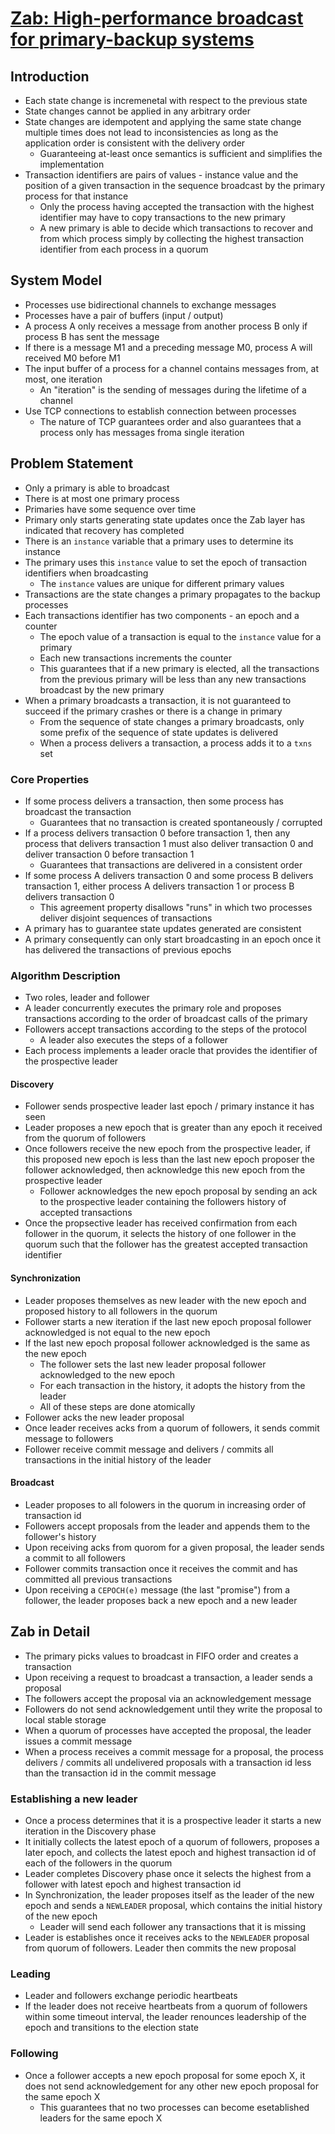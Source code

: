 # [Zab: High-performance broadcast for primary-backup systems](https://ieeexplore.ieee.org/document/5958223)

## Introduction

* Each state change is incremenetal with respect to the previous state
* State changes cannot be applied in any arbitrary order
* State changes are idempotent and applying the same state change multiple times does not lead to inconsistencies as long as the application order is consistent with the delivery order
  * Guaranteeing at-least once semantics is sufficient and simplifies the implementation
* Transaction identifiers are pairs of values - instance value and the position of a given transaction in the sequence broadcast by the primary process for that instance
  * Only the process having accepted the transaction with the highest identifier may have to copy transactions to the new primary
  * A new primary is able to decide which transactions to recover and from which process simply by collecting the highest transaction identifier from each process in a quorum

## System Model

* Processes use bidirectional channels to exchange messages
* Processes have a pair of buffers (input / output)
* A process A only receives a message from another process B only if process B has sent the message
* If there is a message M1 and a preceding message M0, process A will received M0 before M1
* The input buffer of a process for a channel contains messages from, at most, one iteration
  * An "iteration" is the sending of messages during the lifetime of a channel
* Use TCP connections to establish connection between processes
  * The nature of TCP guarantees order and also guarantees that a process only has messages froma  single iteration

## Problem Statement

* Only a primary is able to broadcast
* There is at most one primary process
* Primaries have some sequence over time
* Primary only starts generating state updates once the Zab layer has indicated that recovery has completed
* There is an `instance` variable that a primary uses to determine its instance
* The primary uses this `instance` value to set the epoch of transaction identifiers when broadcasting
  * The `instance` values are unique for different primary values
* Transactions are the state changes a primary propagates to the backup processes
* Each transactions identifier has two components - an epoch and a counter
  * The epoch value of a transaction is equal to the `instance` value for a primary
  * Each new transactions increments the counter
  * This guarantees that if a new primary is elected, all the transactions from the previous primary will be less than any new transactions broadcast by the new primary
* When a primary broadcasts a transaction, it is not guaranteed to succeed if the primary crashes or there is a change in primary
  * From the sequence of state changes a primary broadcasts, only some prefix of the sequence of state updates is delivered
  * When a process delivers a transaction, a process adds it to a `txns` set

### Core Properties

* If some process delivers a transaction, then some process has broadcast the transaction
  * Guarantees that no transaction is created spontaneously / corrupted
* If a process delivers transaction 0 before transaction 1, then any process that delivers transaction 1 must also deliver transaction 0 and deliver transaction 0 before transaction 1
  * Guarantees that transactions are delivered in a consistent order
* If some process A delivers transaction 0 and some process B delivers transaction 1, either process A delivers transaction 1 or process B delivers transaction 0
  * This agreement property disallows "runs" in which two processes deliver disjoint sequences of transactions
* A primary has to guarantee state updates generated are consistent
* A primary consequently can only start broadcasting in an epoch once it has delivered the transactions of previous epochs

### Algorithm Description

* Two roles, leader and follower
* A leader concurrently executes the primary role and proposes transactions according to the order of broadcast calls of the primary
* Followers accept transactions according to the steps of the protocol
  * A leader also executes the steps of a follower
* Each process implements a leader oracle that provides the identifier of the prospective leader

#### Discovery

* Follower sends prospective leader last epoch / primary instance it has seen
* Leader proposes a new epoch that is greater than any epoch it received from the quorum of followers
* Once followers receive the new epoch from the prospective leader, if this proposed new epoch is less than the last new epoch proposer the follower acknowledged, then acknowledge this new epoch from the prospective leader
  * Follower acknowledges the new epoch proposal by sending an ack to the prospective leader containing the followers history of accepted transactions
* Once the propsective leader has received confirmation from each follower in the quorum, it selects the history of one follower in the quorum such that the follower has the greatest accepted transaction identifier

#### Synchronization

* Leader proposes themselves as new leader with the new epoch and proposed history to all followers in the quorum
* Follower starts a new iteration if the last new epoch proposal follower acknowledged is not equal to the new epoch
* If the last new epoch proposal follower acknowledged is the same as the new epoch
  * The follower sets the last new leader proposal follower acknowledged to the new epoch
  * For each transaction in the history, it adopts the history from the leader
  * All of these steps are done atomically
* Follower acks the new leader proposal
* Once leader receives acks from a quorum of followers, it sends commit message to followers
* Follower receive commit message and delivers / commits all transactions in the initial history of the leader

#### Broadcast

* Leader proposes to all folowers in the quorum in increasing order of transaction id
* Followers accept proposals from the leader and appends them to the follower's history
* Upon receiving acks from quorom for a given proposal, the leader sends a commit to all followers
* Follower commits transaction once it receives the commit and has committed all previous transactions
* Upon receiving a `CEPOCH(e)` message (the last "promise") from a follower, the leader proposes back a new epoch and a new leader

## Zab in Detail

* The primary picks values to broadcast in FIFO order and creates a transaction
* Upon receiving a request to broadcast a transaction, a leader sends a proposal
* The followers accept the proposal via an acknowledgement message
* Followers do not send acknowledgement until they write the proposal to local stable storage
* When a quorum of processes have accepted the proposal, the leader issues a commit message
* When a process receives a commit message for a proposal, the process delivers / commits all undelivered proposals with a transaction id less than the transaction id in the commit message

### Establishing a new leader

* Once a process determines that it is a prospective leader it starts a new iteration in the Discovery phase
* It initially collects the latest epoch of a quorum of followers, proposes a later epoch, and collects the latest epoch and highest transaction id of each of the followers in the quorum
* Leader completes Discovery phase once it selects the highest from a follower with latest epoch and highest transaction id
* In Synchronization, the leader proposes itself as the leader of the new epoch and sends a `NEWLEADER` proposal, which contains the initial history of the new epoch
  * Leader will send each follower any transactions that it is missing
* Leader is establishes once it receives acks to the `NEWLEADER` proposal from quorum of followers. Leader then commits the new proposal

### Leading

* Leader and followers exchange periodic heartbeats
* If the leader does not receive heartbeats from a quorum of followers within some timeout interval, the leader renounces leadership of the epoch and transitions to the election state

### Following

* Once a follower accepts a new epoch proposal for some epoch X, it does not send acknowledgement for any other new epoch proposal for the same epoch X
  * This guarantees that no two processes can become esetablished leaders for the same epoch X
